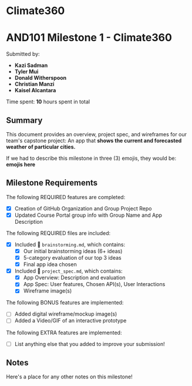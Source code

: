 # Climate360

<!-- (This is a comment) INSTRUCTIONS: Go through this page and fill out any **bolded** entries with their correct values.-->

# AND101 Milestone 1 - **Climate360**

Submitted by:
- **Kazi Sadman**
- **Tyler Mui**
- **Donald Witherspoon**
- **Christian Manzi**
- **Kaisel Alcantara**


Time spent: **10** hours spent in total

## Summary

This document provides an overview, project spec, and wireframes for our team's capstone project: An app that **shows the current and forecasted weather of particular cities.**

If we had to describe this milestone in three (3) emojis, they would be: **emojis here**

## Milestone Requirements

<!-- Please be sure to change the [ ] to [x] for any features you completed.  If a feature is not checked [x], you might miss the points for that item! -->

The following REQUIRED features are completed:

- [X] Creation of GitHub Organization and Group Project Repo
- [X] Updated Course Portal group info with Group Name and App Description

The following REQUIRED files are included:

- [X] Included 📄 `brainstorming.md`, which contains:
  - [X] Our initial brainstorming ideas (6+ ideas)
  - [X] 5-category evaluation of our top 3 ideas
  - [X] Final app idea chosen
- [X] Included 📄 `project_spec.md`, which contains:
  - [X] App Overview: Description and evaluation
  - [X] App Spec: User features, Chosen API(s), User Interactions
  - [X] Wireframe image(s)

The following BONUS features are implemented:

- [ ] Added digital wireframe/mockup image(s)
- [ ] Added a Video/GIF of an interactive prototype

The following EXTRA features are implemented:

- [ ] List anything else that you added to improve your submission!

## Notes

Here's a place for any other notes on this milestone!
